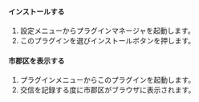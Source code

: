 #### インストールする

1. 設定メニューからプラグインマネージャを起動します。
2. このプラグインを選びインストールボタンを押します。

#### 市郡区を表示する

1. プラグインメニューからこのプラグインを起動します。
2. 交信を記録する度に市郡区がブラウザに表示されます。
